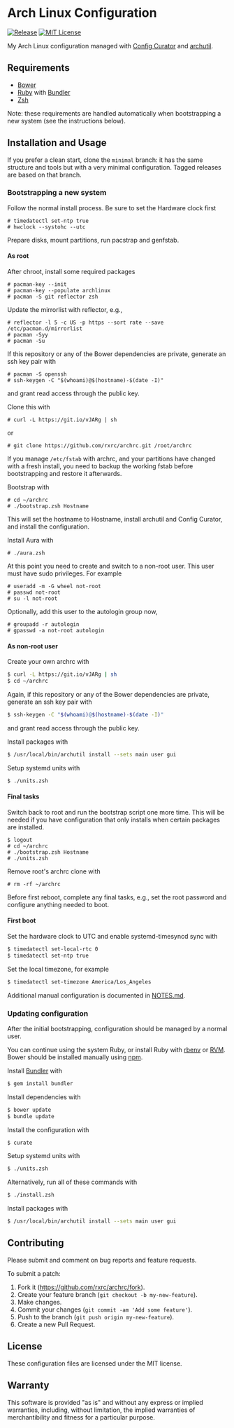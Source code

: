 # Arch Linux Configuration

[![Release](https://img.shields.io/github/release/rxrc/archrc.svg)](https://github.com/rxrc/archrc/releases)
[![MIT License](https://img.shields.io/github/license/rxrc/archrc.svg)](./LICENSE.txt)

My Arch Linux configuration managed with [Config Curator] and [archutil].

[archutil]: https://github.com/razor-x/archutil
[Config Curator]: https://github.com/razor-x/config_curator

## Requirements

* [Bower]
* [Ruby] with [Bundler]
* [Zsh]

Note: these requirements are handled automatically
when bootstrapping a new system (see the instructions below).

[Bower]: http://bower.io/
[Bundler]: http://bundler.io/
[Ruby]: https://www.ruby-lang.org/
[Zsh]: http://www.zsh.org/

## Installation and Usage

If you prefer a clean start, clone the `minimal` branch:
it has the same structure and tools but with
a very minimal configuration.
Tagged releases are based on that branch.

### Bootstrapping a new system

Follow the normal install process.
Be sure to set the Hardware clock first

```
# timedatectl set-ntp true
# hwclock --systohc --utc
```

Prepare disks, mount partitions, run pacstrap and genfstab.

#### As root

After chroot, install some required packages

```
# pacman-key --init
# pacman-key --populate archlinux
# pacman -S git reflector zsh
```

Update the mirrorlist with reflector, e.g.,

```
# reflector -l 5 -c US -p https --sort rate --save /etc/pacman.d/mirrorlist
# pacman -Syy
# pacman -Su
```

If this repository or any of the Bower dependencies are private,
generate an ssh key pair with

```
# pacman -S openssh
# ssh-keygen -C "$(whoami)@$(hostname)-$(date -I)"
```

and grant read access through the public key.

Clone this with

```
# curl -L https://git.io/vJARg | sh
```

or

```
# git clone https://github.com/rxrc/archrc.git /root/archrc
```

If you manage `/etc/fstab` with archrc,
and your partitions have changed with a fresh install,
you need to backup the working fstab before bootstrapping
and restore it afterwards.

Bootstrap with

```
# cd ~/archrc
# ./bootstrap.zsh Hostname
```

This will set the hostname to Hostname,
install archutil and Config Curator,
and install the configuration.

Install Aura with

```
# ./aura.zsh
```

At this point you need to create and switch to a non-root user.
This user must have sudo privileges.
For example

```
# useradd -m -G wheel not-root
# passwd not-root
# su -l not-root
```

Optionally, add this user to the autologin group now,

```
# groupadd -r autologin
# gpasswd -a not-root autologin
```

#### As non-root user

Create your own archrc with

```bash
$ curl -L https://git.io/vJARg | sh
$ cd ~/archrc
```

Again, if this repository or any of the Bower dependencies are private,
generate an ssh key pair with

```bash
$ ssh-keygen -C "$(whoami)@$(hostname)-$(date -I)"
```

and grant read access through the public key.

Install packages with

```bash
$ /usr/local/bin/archutil install --sets main user gui
```

Setup systemd units with

```bash
$ ./units.zsh
```

#### Final tasks

Switch back to root and run the bootstrap script one more time.
This will be needed if you have configuration
that only installs when certain packages are installed.

```
$ logout
# cd ~/archrc
# ./bootstrap.zsh Hostname
# ./units.zsh
```

Remove root's archrc clone with

```
# rm -rf ~/archrc
```

Before first reboot, complete any final tasks, e.g.,
set the root password and configure anything needed to boot.

#### First boot

Set the hardware clock to UTC and enable systemd-timesyncd sync with

```bash
$ timedatectl set-local-rtc 0
$ timedatectl set-ntp true
```

Set the local timezone, for example

```bash
$ timedatectl set-timezone America/Los_Angeles
```

Additional manual configuration is documented in
[NOTES.md](./NOTES.md).

### Updating configuration

After the initial bootstrapping,
configuration should be managed by a normal user.

You can continue using the system Ruby,
or install Ruby with [rbenv] or [RVM].
Bower should be installed manually using [npm].


Install [Bundler] with

```bash
$ gem install bundler
```

Install dependencies with

```bash
$ bower update
$ bundle update
```

Install the configuration with

```bash
$ curate
```

Setup systemd units with

```bash
$ ./units.zsh
```

Alternatively, run all of these commands with

```bash
$ ./install.zsh
```

Install packages with

```bash
$ /usr/local/bin/archutil install --sets main user gui
```

[npm]: https://www.npmjs.com/
[rbenv]: https://github.com/sstephenson/rbenv
[RVM]: https://rvm.io/

## Contributing

Please submit and comment on bug reports and feature requests.

To submit a patch:

1. Fork it (https://github.com/rxrc/archrc/fork).
2. Create your feature branch (`git checkout -b my-new-feature`).
3. Make changes.
4. Commit your changes (`git commit -am 'Add some feature'`).
5. Push to the branch (`git push origin my-new-feature`).
6. Create a new Pull Request.

## License

These configuration files are licensed under the MIT license.

## Warranty

This software is provided "as is" and without any express or
implied warranties, including, without limitation, the implied
warranties of merchantibility and fitness for a particular
purpose.
